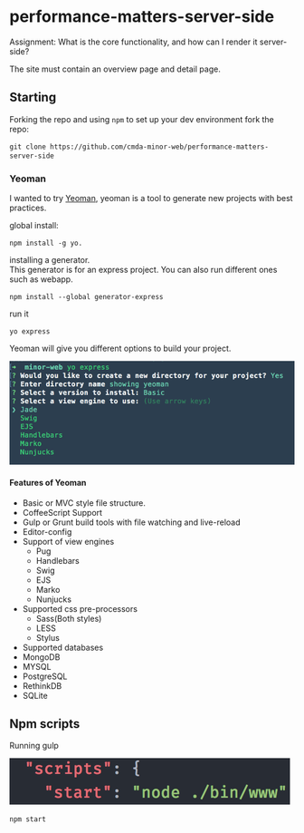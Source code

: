 # performance-matters-server-side
Assignment: What is the core functionality, and how can I render it server-side?

The site must contain an overview page and detail page.

## Starting
Forking the repo and using `npm` to set up your dev environment
fork the repo:

```
git clone https://github.com/cmda-minor-web/performance-matters-server-side
```

### Yeoman
I wanted to try [Yeoman](http://yeoman.io/), yeoman is a tool to generate new projects with best practices.

global install:
```
npm install -g yo.
```

installing a generator.  
This generator is for an express project. You can also run different  ones such as webapp.
```
npm install --global generator-express
```
run it
```
yo express
```

Yeoman will give you different options to build your project.

![yoexpress](images/yoexpress.png)

#### Features of Yeoman
* Basic or MVC style file structure.
* CoffeeScript Support
* Gulp or Grunt build tools with file watching and live-reload
* Editor-config
* Support of view engines
  - Pug
  - Handlebars
  - Swig
  - EJS
  - Marko
  - Nunjucks
* Supported css pre-processors
  - Sass(Both styles)
  - LESS
  - Stylus
* Supported databases
* MongoDB
* MYSQL
* PostgreSQL
* RethinkDB
* SQLite

## Npm scripts
Running gulp

![npm scripts](images/npmstart.png)

```
npm start
```
